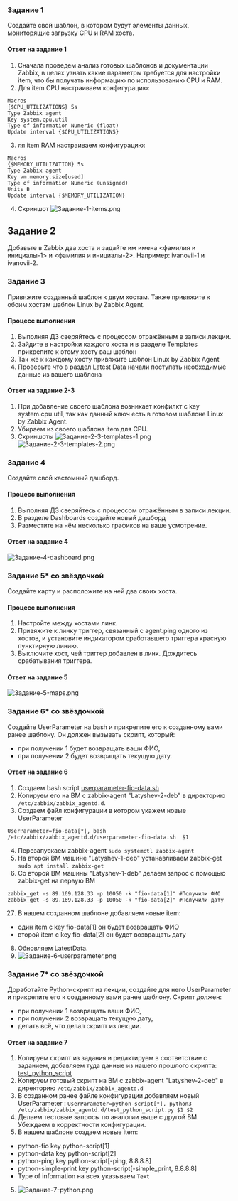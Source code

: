 ### Задание 1
Создайте свой шаблон, в котором будут элементы данных, мониторящие загрузку CPU и RAM хоста.

#### Ответ на задание 1
1. Сначала проведем анализ готовых шаблонов и документации Zabbix, в целях узнать какие параметры требуется для настройки item, что бы получать информацию по использованию CPU и RAM.
2. Для item CPU настраиваем конфигурацию: 
```
Macros 
{$CPU_UTILIZATIONS} 5s
Type Zabbix agent
Key system.cpu.util
Type of information Numeric (float)
Update interval {$CPU_UTILIZATIONS}
```
3. ля item RAM настраиваем конфигурацию:
```
Macros 
{$MEMORY_UTILIZATION} 5s
Type Zabbix agent
Key vm.memory.size[used]
Type of information Numeric (unsigned)
Units B
Update interval {$MEMORY_UTILIZATION}
```
4. Скриншот ![Задание-1-items.png](https://github.com/Nebsiw/Homeworks-sys33/blob/main/Monitoring/%D0%A1%D0%B8%D1%81%D1%82%D0%B5%D0%BC%D0%B0%20%D0%BC%D0%BE%D0%BD%D0%B8%D1%82%D0%BE%D1%80%D0%B8%D0%BD%D0%B3%D0%B0%20Zabbix-2/images/%D0%97%D0%B0%D0%B4%D0%B0%D0%BD%D0%B8%D0%B5-1-items.png)

## Задание 2
Добавьте в Zabbix два хоста и задайте им имена <фамилия и инициалы-1> и <фамилия и инициалы-2>. Например: ivanovii-1 и ivanovii-2.

### Задание 3
Привяжите созданный шаблон к двум хостам. Также привяжите к обоим хостам шаблон Linux by Zabbix Agent.

#### Процесс выполнения
1. Выполняя ДЗ сверяйтесь с процессом отражённым в записи лекции.
2. Зайдите в настройки каждого хоста и в разделе Templates прикрепите к этому хосту ваш шаблон
3. Так же к каждому хосту привяжите шаблон Linux by Zabbix Agent
4. Проверьте что в раздел Latest Data начали поступать необходимые данные из вашего шаблона

#### Ответ на задание 2-3
1. При добавление своего шаблона возникает конфилкт с key system.cpu.util, так как данный ключ есть в готовом шаблоне Linux by Zabbix Agent.
2. Убираем из своего шаблона item для CPU.
3. Скриншоты 
  ![Задание-2-3-templates-1.png](https://github.com/Nebsiw/Homeworks-sys33/blob/main/Monitoring/%D0%A1%D0%B8%D1%81%D1%82%D0%B5%D0%BC%D0%B0%20%D0%BC%D0%BE%D0%BD%D0%B8%D1%82%D0%BE%D1%80%D0%B8%D0%BD%D0%B3%D0%B0%20Zabbix-2/images/%D0%97%D0%B0%D0%B4%D0%B0%D0%BD%D0%B8%D0%B5-2-3-templates-1.png)
  ![Задание-2-3-templates-2.png](https://github.com/Nebsiw/Homeworks-sys33/blob/main/Monitoring/%D0%A1%D0%B8%D1%81%D1%82%D0%B5%D0%BC%D0%B0%20%D0%BC%D0%BE%D0%BD%D0%B8%D1%82%D0%BE%D1%80%D0%B8%D0%BD%D0%B3%D0%B0%20Zabbix-2/images/%D0%97%D0%B0%D0%B4%D0%B0%D0%BD%D0%B8%D0%B5-2-3-templates-2.png)

### Задание 4
Создайте свой кастомный дашборд.

#### Процесс выполнения
1. Выполняя ДЗ сверяйтесь с процессом отражённым в записи лекции.
2. В разделе Dashboards создайте новый дашборд
3. Разместите на нём несколько графиков на ваше усмотрение.

#### Ответ на задание 4
![Задание-4-dashboard.png](https://github.com/Nebsiw/Homeworks-sys33/blob/main/Monitoring/%D0%A1%D0%B8%D1%81%D1%82%D0%B5%D0%BC%D0%B0%20%D0%BC%D0%BE%D0%BD%D0%B8%D1%82%D0%BE%D1%80%D0%B8%D0%BD%D0%B3%D0%B0%20Zabbix-2/images/%D0%97%D0%B0%D0%B4%D0%B0%D0%BD%D0%B8%D0%B5-4-dashboard.png)

### Задание 5* со звёздочкой
Создайте карту и расположите на ней два своих хоста.

#### Процесс выполнения
1. Настройте между хостами линк.
2. Привяжите к линку триггер, связанный с agent.ping одного из хостов, и установите индикатором сработавшего триггера красную пунктирную линию.
3. Выключите хост, чей триггер добавлен в линк. Дождитесь срабатывания триггера.

#### Ответ на задание 5
![Задание-5-maps.png](https://github.com/Nebsiw/Homeworks-sys33/blob/main/Monitoring/%D0%A1%D0%B8%D1%81%D1%82%D0%B5%D0%BC%D0%B0%20%D0%BC%D0%BE%D0%BD%D0%B8%D1%82%D0%BE%D1%80%D0%B8%D0%BD%D0%B3%D0%B0%20Zabbix-2/images/%D0%97%D0%B0%D0%B4%D0%B0%D0%BD%D0%B8%D0%B5-5-maps.png)

### Задание 6* со звёздочкой
Создайте UserParameter на bash и прикрепите его к созданному вами ранее шаблону. Он должен вызывать скрипт, который:
- при получении 1 будет возвращать ваши ФИО,
- при получении 2 будет возвращать текущую дату.

#### Ответ на задание 6
1. Создаем bash script [userparameter-fio-data.sh](https://github.com/Nebsiw/Homeworks-sys33/blob/main/Monitoring/%D0%A1%D0%B8%D1%81%D1%82%D0%B5%D0%BC%D0%B0%20%D0%BC%D0%BE%D0%BD%D0%B8%D1%82%D0%BE%D1%80%D0%B8%D0%BD%D0%B3%D0%B0%20Zabbix-2/userparameter-fio-data.sh)
2. Копируем его на ВМ с zabbix-agent "Latyshev-2-deb" в директорию `/etc/zabbix/zabbix_agentd.d`.
3. Создаем файл конфигурации в котором укажем новые UserParameter
```
UserParameter=fio-data[*], bash /etc/zabbix/zabbix_agentd.d/userparameter-fio-data.sh  $1
```
4. Перезапускаем zabbix-agent `sudo systemctl zabbix-agent`
5. На второй ВМ машине "Latyshev-1-deb" устанавливаем zabbix-get
`sudo apt install zabbix-get`
6. Со второй ВМ машины "Latyshev-1-deb" делаем запрос с помощью zabbix-get на первую ВМ
```
zabbix_get -s 89.169.128.33 -p 10050 -k "fio-data[1]" #Получили ФИО
zabbix_get -s 89.169.128.33 -p 10050 -k "fio-data[2]" #Получили дату
```
27. В нашем созданном шаблоне добавляем новые item:
  - один item с key fio-data[1] он будет возвращать ФИО
  - второй item с key fio-data[2] он будет возвращать дату
8. Обновляем LatestData.
9. ![Задание-6-userparameter.png](https://github.com/Nebsiw/Homeworks-sys33/blob/main/Monitoring/%D0%A1%D0%B8%D1%81%D1%82%D0%B5%D0%BC%D0%B0%20%D0%BC%D0%BE%D0%BD%D0%B8%D1%82%D0%BE%D1%80%D0%B8%D0%BD%D0%B3%D0%B0%20Zabbix-2/images/%D0%97%D0%B0%D0%B4%D0%B0%D0%BD%D0%B8%D0%B5-6-userparameter.png)

### Задание 7* со звёздочкой
Доработайте Python-скрипт из лекции, создайте для него UserParameter и прикрепите его к созданному вами ранее шаблону. 
Скрипт должен:
- при получении 1 возвращать ваши ФИО,
- при получении 2 возвращать текущую дату,
- делать всё, что делал скрипт из лекции.

#### Ответ на задание 7
1. Копируем скрипт из задания и редактируем в соответствие с заданием, добавляем туда данные из нашего прошлого скрипта:  
[test_python_script](https://github.com/Nebsiw/Homeworks-sys33/blob/main/Monitoring/%D0%A1%D0%B8%D1%81%D1%82%D0%B5%D0%BC%D0%B0%20%D0%BC%D0%BE%D0%BD%D0%B8%D1%82%D0%BE%D1%80%D0%B8%D0%BD%D0%B3%D0%B0%20Zabbix-2/test_python_script.py)
2. Копируем готовый скрипт на ВМ с zabbix-agent "Latyshev-2-deb" в директорию `/etc/zabbix/zabbix_agentd.d`
3. В созданном ранее файле конфигурации добавляем новый UserParameter :
`UserParameter=python-script[*], python3 /etc/zabbix/zabbix_agentd.d/test_python_script.py $1 $2`
3. Делаем тестовые запросы по аналогии выше с другой ВМ. Убеждаем в корректности конфигурации.
4. В нашем шаблоне создаем новые item:
  - python-fio key python-script[1]
  - python-data key python-script[2]
  - python-ping key python-script[-ping, 8.8.8.8]
  - python-simple-print key python-script[-simple_print, 8.8.8.8]
  - Type of information на всех указываем `Text`
5. ![Задание-7-python.png](https://github.com/Nebsiw/Homeworks-sys33/blob/main/Monitoring/%D0%A1%D0%B8%D1%81%D1%82%D0%B5%D0%BC%D0%B0%20%D0%BC%D0%BE%D0%BD%D0%B8%D1%82%D0%BE%D1%80%D0%B8%D0%BD%D0%B3%D0%B0%20Zabbix-2/images/%D0%97%D0%B0%D0%B4%D0%B0%D0%BD%D0%B8%D0%B5-7-python.png)


  
